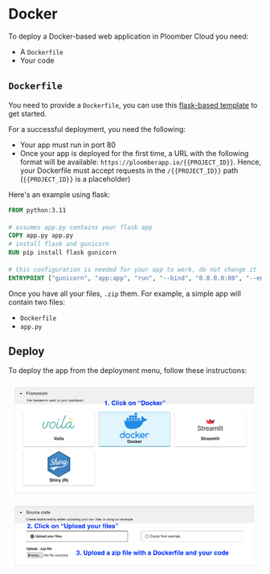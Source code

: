 # Docker

To deploy a Docker-based web application in Ploomber Cloud you need:

- A `Dockerfile`
- Your code
## `Dockerfile`

You need to provide a `Dockerfile`, you can use this [flask-based template](https://github.com/ploomber/doc/blob/main/examples/docker/flask/Dockerfile) to get started.

For a successful deployment, you need the following:

- Your app must run in port 80
- Once your app is deployed for the first time, a URL with the following format will be available: `https://ploomberapp.io/{{PROJECT_ID}}`. Hence, your Dockerfile must accept requests in the `/{{PROJECT_ID}}` path (`{{PROJECT_ID}}` is a placeholder)

Here's an example using flask:

```Dockerfile
FROM python:3.11

# assumes app.py contains your flask app
COPY app.py app.py
# install flask and gunicorn
RUN pip install flask gunicorn

# this configuration is needed for your app to work, do not change it
ENTRYPOINT ["gunicorn", "app:app", "run", "--bind", "0.0.0.0:80", "--env", "SCRIPT_NAME=/{{PROJECT_ID}}"]
```

Once you have all your files, `.zip` them. For example, a simple app will contain two files:

- `Dockerfile`
- `app.py`

## Deploy

To deploy the app from the deployment menu, follow these instructions:

![](../static/docker.png)